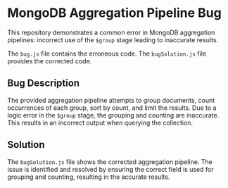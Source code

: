 # MongoDB Aggregation Pipeline Bug

This repository demonstrates a common error in MongoDB aggregation pipelines:  incorrect use of the `$group` stage leading to inaccurate results.

The `bug.js` file contains the erroneous code. The `bugSolution.js` file provides the corrected code.

## Bug Description

The provided aggregation pipeline attempts to group documents, count occurrences of each group, sort by count, and limit the results.  Due to a logic error in the `$group` stage, the grouping and counting are inaccurate.  This results in an incorrect output when querying the collection.

## Solution

The `bugSolution.js` file shows the corrected aggregation pipeline. The issue is identified and resolved by ensuring the correct field is used for grouping and counting, resulting in the accurate results.